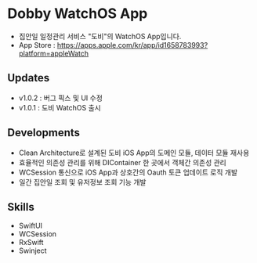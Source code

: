# Dobby WatchOS App
- 집안일 일정관리 서비스 "도비"의 WatchOS App입니다.
- App Store : https://apps.apple.com/kr/app/id1658783993?platform=appleWatch

## Updates
- v1.0.2 : 버그 픽스 및 UI 수정
- v1.0.1 : 도비 WatchOS 출시

## Developments
- Clean Architecture로 설계된 도비 iOS App의 도메인 모듈, 데이터 모듈 재사용
- 효율적인 의존성 관리를 위해 DIContainer 한 곳에서 객체간 의존성 관리
- WCSession 통신으로 iOS App과 상호간의 Oauth 토큰 업데이트 로직 개발
- 일간 집안일 조회 및 유저정보 조회 기능 개발

## Skills
- SwiftUI
- WCSession
- RxSwift
- Swinject
